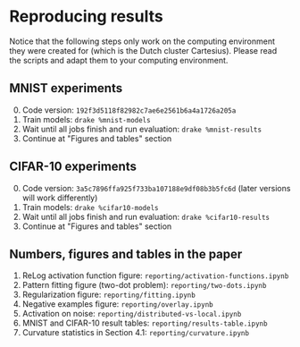 

# Reproducing results

Notice that the following steps only work on the computing environment they 
were created for (which is the Dutch cluster Cartesius). Please read the 
scripts and adapt them to your computing environment.

## MNIST experiments

0. Code version: `192f3d5118f82982c7ae6e2561b6a4a1726a205a`
1. Train models: `drake %mnist-models`
2. Wait until all jobs finish and run evaluation: `drake %mnist-results`
3. Continue at "Figures and tables" section

## CIFAR-10 experiments

0. Code version: `3a5c7896ffa925f733ba107188e9df08b3b5fc6d` (later versions will work differently)
1. Train models: `drake %cifar10-models`
2. Wait until all jobs finish and run evaluation: `drake %cifar10-results`
3. Continue at "Figures and tables" section

## Numbers, figures and tables in the paper

1. ReLog activation function figure: `reporting/activation-functions.ipynb`
2. Pattern fitting figure (two-dot problem): `reporting/two-dots.ipynb`
3. Regularization figure: `reporting/fitting.ipynb`
4. Negative examples figure: `reporting/overlay.ipynb`
5. Activation on noise: `reporting/distributed-vs-local.ipynb`
6. MNIST and CIFAR-10 result tables: `reporting/results-table.ipynb`
7. Curvature statistics in Section 4.1: `reporting/curvature.ipynb`